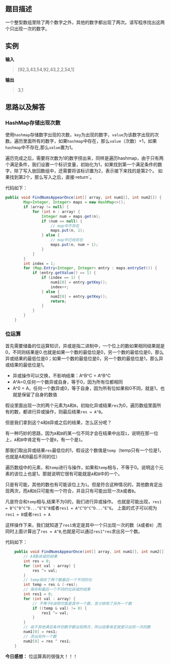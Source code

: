 ## 题目描述
一个整型数组里除了两个数字之外，其他的数字都出现了两次。请写程序找出这两个只出现一次的数字。

## 实例

**输入**
> [92,3,43,54,92,43,2,2,54,1]

**输出**
> 3,1

## 思路以及解答

### HashMap存储出现次数
使用`hashmap`存储数字出现的次数，`key`为出现的数字，`value`为该数字出现的次数。遍历里面所有的数字，如果`hashmap`中存在，那么`value`（次数）+1，如果`hashmap`中不存在,那么`value`置为1。

遍历完成之后，需要将次数为1的数字捞出来，同样是遍历hashmap，由于只有两个满足条件，我们设置一个标识变量，初始化为1，如果找到第一个满足条件的数字，除了写入放回数组中，还需要将该标识置为2，表示接下来找的是第2个。
如果找到第2个，那么写入之后，直接·return`。

代码如下：
```java
public void FindNumsAppearOnce(int[] array, int num1[], int num2[]) {
        Map<Integer, Integer> maps = new HashMap<>();
        if (array != null) {
            for (int n : array) {
                Integer num = maps.get(n);
                if (num == null) {
                    // map中不存在
                    maps.put(n, 1);
                } else {
                    // map中已经存在
                    maps.put(n, num + 1);
                }
            }
        }
        int index = 1;
        for (Map.Entry<Integer, Integer> entry : maps.entrySet()) {
            if (entry.getValue() == 1) {
                if (index == 1) {
                    num1[0] = entry.getKey();
                    index++;
                } else {
                    num2[0] = entry.getKey();
                    return;
                }
            }
        }
    }
```

### 位运算
首先需要储备的位运算知识，异或是指二进制中，一个位上的数如果相同结果就是0，不同则结果是0.也就是如果一个数的最低位是0，另一个数的最低位是0，那么异或结果的最低位是0；如果一个数的最低位是0，另一个数的最低位是1，那么异或结果的最低位是1。

- 异或操作可以交换，不影响结果：A\^B\^C = A\^B\^C
- A\^A=0,任何一个数异或自身，等于0，因为所有位都相同
- A\^0 = A，任何一个数异或0，等于自身，因为所有位如果和0不同，就是1，也就是保留了自身的数值

假设里面出现一次的两个元素为`A`和`B`，初始化异或结果`res`为0，遍历数组里面所有的数，都进行异或操作，则最后结果`res = A^B`。

但是我们拿到这个`A`和`B`异或之后的结果，怎么区分呢？

有一种巧妙的思路，因为`A`和`B`的某一位不同才会在结果中出现`1`，说明在那一位上，`A`和`B`中肯定有一个是`0`，有一个是`1`。

那我们取出异或结果`res`最低位的1，假设这个数值是`temp`（temp只有一个位是1，也就是A和B最后不同的位）

遍历数组中的元素，和`temp`进行与操作，如果和`temp`相与，不等于0。说明这个元素的该位上也是1。那就说明它很有可能就是`A`和`B`中的一个。

只是有可能，其他的数也有可能该位上为`1`。但是符合这种情况的，其他数肯定出现两次，而`A`和`B`只可能有一个符合，并且只有可能出现一次`A`或者`B`。

凡是符合和`temp`相与,结果不为0的，我们进行异或操作。
也就是可能出现，`res1 = B^C^D^C^D...^E^E^B`或者`res1 = A^C^D^C^D...^E^E`。
上面的式子可以视为`res1 = B`或者`res1 = A`

这样操作下来，我们就知道了`res1`肯定是其中一个只出现一次的数（`A`或者`B`）,而同时上面计算出了`res = A^B`,也就是可以通过`res1^res`求出另一个数。

代码如下：
```java
    public void FindNumsAppearOnce(int[] array, int num1[], int num2[]) {
        // A和B异或的结果
        int res = 0;
        for (int val : array) {
            res ^= val;
        }
        // temp保存了两个数最后一个不同的位
        int temp = res & (-res);
        // 保存和最后一个不同的位异或的结果
        int res1 = 0;
        for (int val : array) {
            // 不等于0说明可能是其中一个数，至少排除了另外一个数
            if ((temp & val) != 0) {
                res1 ^= val;
            }
        }
        // 由于其他满足条件的数字都出现两次，所以结果肯定就是只出现一次的数
        num1[0] = res1;
        // 求出另外一个数
        num2[0] = res ^ res1;
    }
```

**今日感想：**
位运算真的很强大！！！
